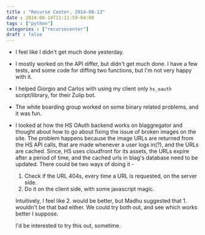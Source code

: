 ```yaml
---
title : "Recurse Center, 2014-08-13"
date : 2014-08-14T11:11:59-04:00
tags : ["python"]
categories : ["recursecenter"]
draft : false
---
```


-   I feel like I didn't get much done yesterday.
-   I mostly worked on the API differ, but didn't get much done.  I have a few
    tests, and some code for diffing two functions, but I'm not very happy with
    it.
-   I helped Giorgio and Carlos with using my client only `hs_oauth`
    script/library, for their Zulip bot.
-   The white boarding group worked on some binary related problems, and it was
    fun.
-   I looked at how the HS OAuth backend works on blaggregator and thought about
    how to go about fixing the issue of broken images on the site.  The problem
    happens because the image URLs are returned from the HS API calls, that are
    made whenever a user logs in(?), and the URLs are cached.  Since, HS uses
    cloudfront for its assets, the URLs expire after a period of time, and the
    cached urls in blag's database need to be updated.  There could be two ways
    of doing it -

    1.  Check if the URL 404s, every time a URL is requested, on the server side.
    2.  Do it on the client side, with some javascript magic.

    Intuitively, I feel like 2. would be better, but Madhu suggested
    that 1. wouldn't be that bad either.  We could try both out, and see which
    works better I suppose.

    I'd be interested to try this out, sometime.
